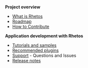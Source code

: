 **Project overview**

* [What is Rhetos](https://github.com/Rhetos/Rhetos/wiki/What-is-Rhetos)
* [Roadmap](https://github.com/Rhetos/Rhetos/wiki/Rhetos-platform-roadmap)
* [How to Contribute](https://github.com/Rhetos/Rhetos/wiki/How-to-Contribute)

**Application development with Rhetos**

* [Tutorials and samples](https://github.com/Rhetos/Rhetos/wiki/Home#application-development-with-rhetos)
* [Recommended plugins](https://github.com/Rhetos/Rhetos/wiki/Home#recommended-plugins)
* [Support](https://github.com/Rhetos/Rhetos/issues) - Questions and Issues
* [Release notes](https://github.com/Rhetos/Rhetos/blob/master/ChangeLog.md)
